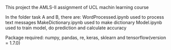 This project the AMLS-II assignment of UCL machin learning course

In the folder task A and B, there are:
WordProcessed.ipynb used to process text messages
MakeDictionary.ipynb used to make dictionary
Model.ipynb used to train model, do prediction and calculate accuracy

Package required: numpy, pandas, re, keras, sklearn and tensorflow(version = 1.7.0)
